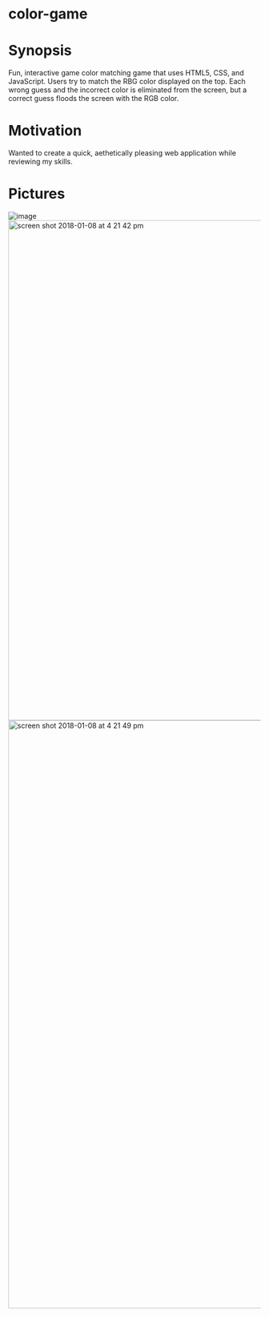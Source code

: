 # color-game
# Synopsis

Fun, interactive game color matching game that uses HTML5, CSS, and JavaScript. Users try to match the RBG color displayed on the top. Each wrong guess and the incorrect color is eliminated from the screen, but a correct guess floods the screen with the RGB color. 

# Motivation

Wanted to create a quick, aethetically pleasing web application while reviewing my skills.

# Pictures
![image](https://user-images.githubusercontent.com/24598201/34693021-2b4b41c0-f490-11e7-838e-d6abe2337a8e.png)
<img width="998" alt="screen shot 2018-01-08 at 4 21 42 pm" src="https://user-images.githubusercontent.com/24598201/34693238-dc624198-f490-11e7-84bf-21ebf3f9c76c.png">
<img width="1174" alt="screen shot 2018-01-08 at 4 21 49 pm" src="https://user-images.githubusercontent.com/24598201/34693244-e183d254-f490-11e7-9d95-2c99858c37a0.png">

